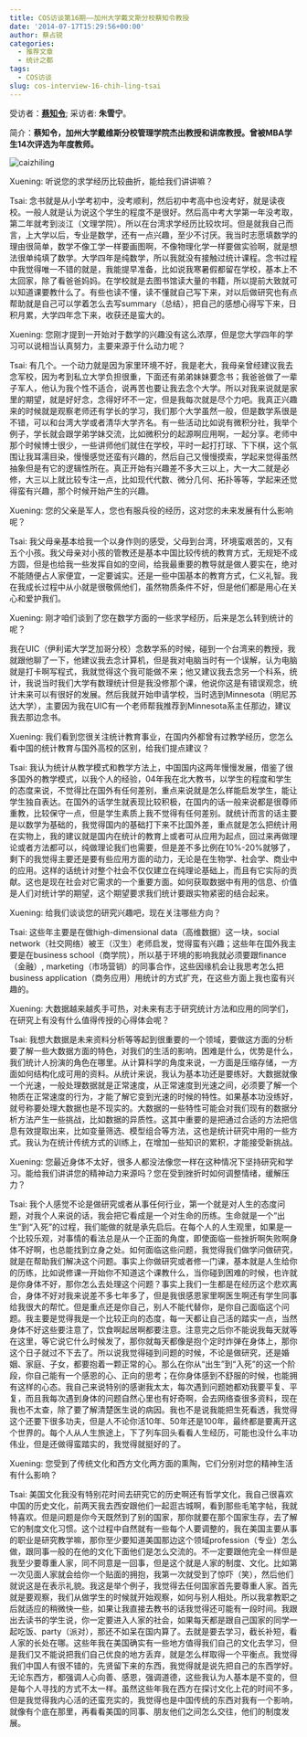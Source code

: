 ```yaml
---
title: COS访谈第16期——加州大学戴文斯分校蔡知令教授
date: '2014-07-17T15:29:56+00:00'
author: 蔡占锐
categories:
  - 推荐文章
  - 统计之都
tags:
  - COS访谈
slug: cos-interview-16-chih-ling-tsai
---
```


受访者：**[蔡知令](http://gsm.ucdavis.edu/faculty/chih-ling-tsai"蔡知令")**; 采访者: **朱雪宁**。

简介：**蔡知令，加州大学戴维斯分校管理学院杰出教授和讲席教授。曾被MBA学生14次评选为年度教师。**

![caizhiling](https://cos.name/wp-content/uploads/2014/07/tsai_web.jpg)

Xuening: 听说您的求学经历比较曲折，能给我们讲讲嘛？

Tsai: 念书就是从小学考初中，没考顺利，然后初中考高中也没考好，就是读夜校。一般人就是认为说这个学生的程度不是很好。然后高中考大学第一年没考取，第二年就考到淡江（文理学院）。所以在台湾求学经历比较坎坷。但是就我自己而言，上大学以后，专业是数学，还有一点兴趣，至少不讨厌。我当时志愿填数学的理由很简单，数学不像工学一样要画图啊，不像物理化学一样要做实验啊，就是想法很单纯填了数学。大学四年是纯数学，所以我就没有接触过统计课程。念书过程中我觉得唯一不错的就是，我能提早准备，比如说我寒暑假都留在学校，基本上不太回家，除了看爸爸妈妈。在学校就是去图书馆读大量的书籍，所以提前大致就可以知道课要教什么了。有些也读不懂，读不懂就自己写下来，对以后做研究也有点帮助就是自己可以学着怎么去写summary（总结），把自己的感想心得写下来，日积月累，大学四年念下来，收获还是蛮大的。

Xuening: 您刚才提到一开始对于数学的兴趣没有这么浓厚，但是您大学四年的学习可以说相当认真努力，主要来源于什么动力呢？

Tsai: 有几个。一个动力就是因为家里环境不好，我是老大，我母亲曾经建议我去念军校，因为考到私立大学负担很重，下面还有弟弟妹妹要念书；我爸爸做了一辈子军人，他认为我个性不适合，说再苦也要让我去念个大学。所以对我来说就是家里的期望，就是好好念，念得好坏不一定，但是我每次就是尽个力吧。我真正兴趣来的时候就是观察老师还有学长的学习，我们那个大学虽然一般，但是数学系很是不错，可以和台湾大学或者清华大学齐名。有一些活动比如说有微积分社，我举个例子，学长就会跟学弟学妹交流，比如微积分的起源啊应用啊，一起分享。老师中那个时候博士很少，一些讲师他们就住在学校，平时一起打打球、下下棋，这个氛围让我耳濡目染，慢慢感觉还蛮有兴趣的，然后自己又慢慢摸索，学起来觉得虽然抽象但是有它的逻辑性所在。真正开始有兴趣差不多大三以上，大一大二就是必修，大三以上就比较专注一点，比如现代代数、微分几何、拓扑等等，学起来还觉得蛮有兴趣，那个时候开始产生的兴趣。

<!--more-->

Xuening: 您的父亲是军人，您也有服兵役的经历，这对您的未来发展有什么影响呢？

Tsai: 我父母亲基本给我一个以身作则的感受，父母到台湾，环境蛮艰苦的，又有五个小孩。我父母亲对小孩的管教还是基本中国比较传统的教育方式，无规矩不成方圆，但是也给我一些发挥自如的空间，给我最重要的教导就是做人要实在，绝对不能随便占人家便宜，一定要诚实。还是一些中国基本的教育方式，仁义礼智。我在我成长过程中从小就是很敬佩他们，虽然物质条件不好，但是他们都是用心在关心和爱护我们。

Xuening: 刚才咱们谈到了您在数学方面的一些求学经历，后来是怎么转到统计的呢？

我在UIC（伊利诺大学芝加哥分校）念数学系的时候，碰到一个台湾来的教授，我就跟他聊了一下，他建议我去念计算机，但是我对电脑当时有一个误解，认为电脑就是打卡啊写程式，我就觉得这个我可能做不来；他又建议我去念另一个科系，统计，我说当时我们大学有数理统计但是我没修那个课，他说你这是有错误观念，统计未来可以有很好的发展。然后我就开始申请学校，当时选到Minnesota（明尼苏达大学），主要因为我在UIC有一个老师帮我推荐到Minnesota系主任那边，建议我去那边念书。

Xuening: 我们看到您很关注统计教育事业，在国内外都曾有过教学经历，您怎么看中国的统计教育与国外高校的区别，给我们提点建议？

Tsai: 我认为统计从教学模式和教学方法上，中国国内这两年慢慢发展，借鉴了很多国外的教学模式，以我个人的经验，04年我在北大教书，以学生的程度和学生的态度来说，不觉得比在国外有任何差别，重点来说就是怎么样能启发学生，能让学生独自表达。在国外的话学生就表现比较积极，在国内的话一般来说都是很尊师重教，比较保守一点，但是学生素质上我不觉得有任何差别。就统计而言的话主要是以数学为基础的，我觉得国内的基础打下来不比国外差，重点就是怎么把统计用在实物上，我的建议就是国内在统计的教育上或者可从应用为起点，回过来再做理论或者方法都可以，纯做理论我们也需要，但是差不多比例在10%-20%就够了，剩下的我觉得主要还是要有些应用方面的动力，无论是在生物学、社会学、商业中的应用。这样的话统计对整个社会不仅仅建立在纯理论基础上，而且有它实际的贡献。这也是现在社会对它需求的一个重要方面。如何获取数据中有用的信息、价值是人们对统计学的期望，这个期望要求我们统计要跟实物紧密的结合起来。

Xuening: 给我们谈谈您的研究兴趣吧，现在关注哪些方向？

Tsai: 这些年主要是在做high-dimensional data（高维数据）这一块，social network（社交网络）被王（汉生）老师启发，觉得蛮有兴趣；这些年在国外我主要是在business school（商学院），所以基于环境的影响我就必须要跟finance（金融）, marketing（市场营销）的同事合作，这些因缘机会让我思考怎么把business application（商务应用）用统计的方式扩充，在这些方面上我也蛮有兴趣的。

Xuening: 大数据越来越炙手可热，对未来有志于研究统计方法和应用的同学们，在研究上有没有什么值得传授的心得体会呢？

Tsai: 我想大数据是未来资料分析等等起到很重要的一个领域，要做这方面的分析要了解一些大数据方面的特色，对我们的生活的影响，困难是什么，优势是什么，我们统计人扮演的角色在哪里。从计算科学的角度来说，一方面是压缩存储，一方面如何结构化成可用的资料。从统计来说，我认为基本功还是要练好。大数据就像一个光速，一般处理数据就是正常速度，从正常速度到光速之间，必须要了解一个物质在正常速度的行为，才能了解它变到光速的时候的特性。如果基本功没练好，就号称要处理大数据也是不现实的。大数据的一些特性可能会对我们现有的数据分析方法产生一些挑战，比如数据的异质性。这其中重要的是把通过合适的方法把信息有效提取出来，比如变量筛选、模型组合等方法，这也是统计研究中用的一些方式。我认为在统计传统方式的训练上，在增加一些知识的累积，才能接受新挑战。

Xuening: 您最近身体不太好，很多人都没法像您一样在这种情况下坚持研究和学习。能给我们讲讲您的精神动力来源吗？您在受到挫折时如何调整情绪，缓解压力？

Tsai: 我个人感觉不论是做研究或者从事任何行业，第一个就是对人生的态度问题，对我个人来说的话，我会把它看成是一个对生命的历练。生命就是一个“出生”到“入死”的过程，我们能做的就是承先启后。在每个人的人生观里，如果是一个比较乐观，对事情的看法总是从一个正面的角度，即使面临一些挫折啊失败啊身体不好啊，也总能找到立身之处。如何面临这些问题，我觉得我们做学问做研究，就是在帮助我们解决这个问题。事实上你做研究或者修一门课，基本就是人生给你的历练，比如说修课一开始你不知道这个课教什么，当你碰到困难的时候，也许就是你身体不好，那你怎么去处理这个问题？事实上我们一生都是在经历这个悲欢离合，身体不好对我来说差不多七年多了，但是我很感恩家里啊医生啊还有学生同事给我很大的帮忙。但是重点还是你自己，别人不能代替你，是你自己面临这个问题。我主要是觉得我是一个比较正向的态度，每一天都让自己活的踏实一点，当然身体不好这些要注意了，饮食啊起居啊都要注意。注意完之后你不能说我每天就等在这里，等它说它什么时候发了，那你就每天都像是抱个定时炸弹在身体上，那你这个日子就过不下去了。所以说我觉得碰到问题的时候，不论是做研究，还是婚姻、家庭、子女，都要抱着一颗正常的心。那么在你从“出生”到“入死”的这一个阶段，你自己能有一个感恩的心、正向的思考；在你身体感到不舒服的时候，也能拥有这样的心态。我自己来说特别的感谢我太太，每次遇到问题她都劝我要平复、平复，而且我每次遇到身体的问题自然心里也有好奇啊，会去网络查很多资料，现在我也不太查，除了要了解清楚医生说的病因。我也不是说我能把生死看透，我觉得这个还要下很多功夫，但是人不论你活10年、50年还是100年，最终都是要离开这个世界的。每个人从人生旅途上，下了列车回头看看人生经历，可能也没什么丰功伟业，但是还做得蛮踏实的，我觉得就挺好的了。

Xuening: 您受到了传统文化和西方文化两方面的熏陶，它们分别对您的精神生活有什么影响？

Tsai: 美国文化我没有特别花时间去研究它的历史啊还有哲学文化，我自己很喜欢中国的历史文化，前两天我去西安跟他们一起逛古城啊，看到那些毛笔字帖，我就特喜欢。但是问题是你今天既然到了别的国家，那你就要在那个国家生存，去了解它的制度文化习惯。这个过程中自然就有一些每个人要调整的，我在美国主要从事的职业是研究教学嘛，那你至少要知道美国那边这个领域profession（专业）怎么做，跟同事一般的在他的文化下面他们是怎么交流的。不一定要跟他完全一样但是我至少要尊重人家，同不同意是一回事，但是这个就是人家的制度、文化。比如第一次见面人家就会给你一个贴面的拥抱，我第一次就受到了惊吓（笑），然后他们就说这是在表示礼貌。我这是举个例子，我觉得去任何国家首先要尊重人家。首先就是要观察，我们从做学生的时候就开始观察，如何与别人相处。所以我拿教职之后就适应的稍微快一些，如果让我直接去教书的话我觉得还可能有一段时间。我跟出去读书的学生说，你一定要进入人家的社会，如果每天都是跟自己国家的同学一起吃饭、party（派对），那还不如呆在国内算了。去就是要去学习，截长补短，看人家的长处在哪。这些年我在美国确实有一些地方值得我们自己的文化去学习，但是我们又不能说把我们自己优良的地方丢弃，就是怎么样取得一个平衡点。我觉得我们中国人有很不错的，先贤留下来的东西，我觉得就是说先把自己的东西学好。无论东西方，都强调人心向善、感恩，强调道德，这些我认为人基本是不变的，但是每个人寻找的方式不太一样。虽然这些年我在西方在探讨文化上花的时间不多，但是我觉得我内心活的还蛮充实的，我觉得也是中国传统的东西对我有一个影响，就像有个底在那里，再看看美国的同事、朋友他们之间怎么交往，他们的制度发展。
